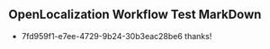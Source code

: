 ## OpenLocalization Workflow Test MarkDown
* 7fd959f1-e7ee-4729-9b24-30b3eac28be6 thanks!

<!--HONumber=Aug16_HO5-->


